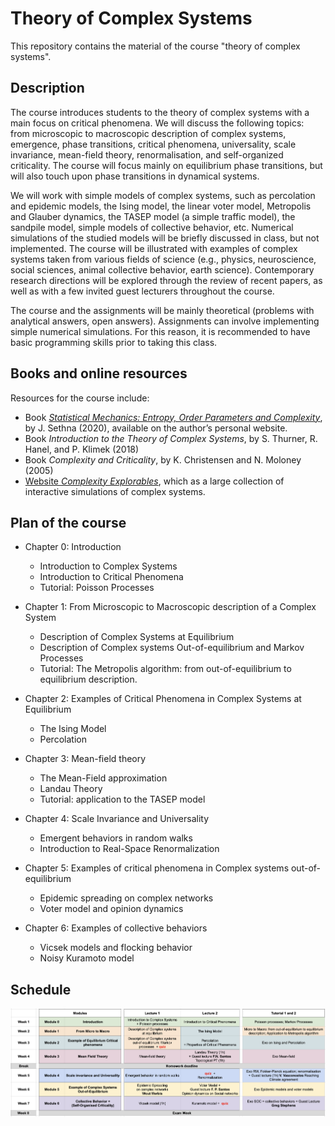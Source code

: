 # Theory of Complex Systems
This repository contains the material of the course "theory of complex systems".

## Description
The course introduces students to the theory of complex systems with a main focus on critical phenomena. We will discuss the following topics: from microscopic to macroscopic description of complex systems, emergence, phase transitions, critical phenomena, universality, scale invariance, mean-field theory, renormalisation, and self-organized criticality. The course will focus mainly on equilibrium phase transitions, but will also touch upon phase transitions in dynamical systems.

We will work with simple models of complex systems, such as percolation and epidemic models, the Ising model, the linear voter model, Metropolis and Glauber dynamics, the TASEP model (a simple traffic model), the sandpile model, simple models of collective behavior, etc. Numerical simulations of the studied models will be briefly discussed in class, but not implemented. The course will be illustrated with examples of complex systems taken from various fields of science (e.g., physics, neuroscience, social sciences, animal collective behavior, earth science). Contemporary research directions will be explored through the review of recent papers, as well as with a few invited guest lecturers throughout the course.

The course and the assignments will be mainly theoretical (problems with analytical answers, open answers). Assignments can involve implementing simple numerical simulations. For this reason, it is recommended to have basic programming skills prior to taking this class.

## Books and online resources
Resources for the course include:

 - Book [*Statistical Mechanics: Entropy, Order Parameters and Complexity*](https://sethna.lassp.cornell.edu/menu_teaching), by J. Sethna (2020), available on the author’s personal website.
 - Book *Introduction to the Theory of Complex Systems*, by S. Thurner, R. Hanel, and P. Klimek (2018)
 - Book *Complexity and Criticality*, by K. Christensen and N. Moloney (2005)
 - [Website *Complexity Explorables*](https://www.complexity-explorables.org/), which as a large collection of interactive simulations of complex systems.

## Plan of the course

 - Chapter 0: Introduction
    - Introduction to Complex Systems
    - Introduction to Critical Phenomena
    - Tutorial: Poisson Processes 

 - Chapter 1: From Microscopic to Macroscopic description of a Complex System
    - Description of Complex Systems at Equilibrium
    - Description of Complex systems Out-of-equilibrium and Markov Processes
    - Tutorial: The Metropolis algorithm: from out-of-equilibrium to equilibrium description.

 - Chapter 2: Examples of Critical Phenomena in Complex Systems at Equilibrium
    - The Ising Model
    - Percolation

 - Chapter 3: Mean-field theory
    - The Mean-Field approximation
    - Landau Theory
    - Tutorial: application to the TASEP model

 - Chapter 4: Scale Invariance and Universality
    - Emergent behaviors in random walks
    - Introduction to Real-Space Renormalization
      
 - Chapter 5: Examples of critical phenomena in Complex systems out-of-equilibrium
    - Epidemic spreading on complex networks
    - Voter model and opinion dynamics

 - Chapter 6: Examples of collective behaviors
    - Vicsek models and flocking behavior
    - Noisy Kuramoto model

 ## Schedule

![Schedule](https://github.com/clelidm/Theory-of-Complex-Systems-UvA/blob/main/Schedule.png)


